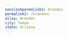 ```yaml
---
﻿nonslashpermalink2: brandon
permalink2: /brandon/
alley: Brandon
city: Tempe
state: Arizona
---
```


